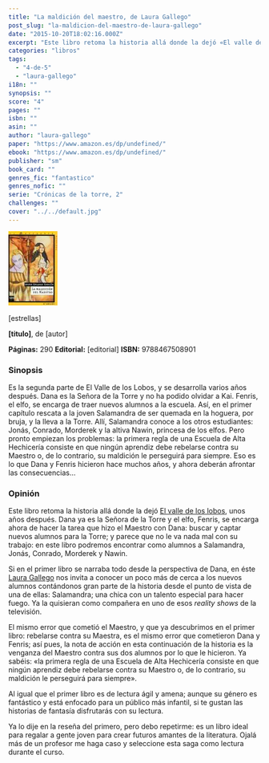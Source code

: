 ```yaml
---
title: "La maldición del maestro, de Laura Gallego"
post_slug: "la-maldicion-del-maestro-de-laura-gallego"
date: "2015-10-20T18:02:16.000Z"
excerpt: "Este libro retoma la historia allá donde la dejó «El valle de los lobos». Dana ya es la Señora de la Torre y el elfo, Fenris, se encarga ahora de hacer la tarea que hizo el Maestro con Dana: buscar y captar nuevos alumnos para la Torre."
categories: "libros"
tags: 
  - "4-de-5"
  - "laura-gallego"
i18n: ""
synopsis: ""
score: "4"
pages: ""
isbn: ""
asin: ""
author: "laura-gallego"
paper: "https://www.amazon.es/dp/undefined/"
ebook: "https://www.amazon.es/dp/undefined/"
publisher: "sm"
book_card: ""
genres_fic: "fantastico"
genres_nofic: ""
serie: "Crónicas de la torre, 2"
challenges: ""
cover: "../../default.jpg"
---
```


![[titulo-foto]](images/maldicion-maestro-p.jpg)

\[estrellas\]

**\[titulo\]**, de \[autor\]

**Páginas:** 290 **Editorial:** \[editorial\] **ISBN:** 9788467508901

### Sinopsis

Es la segunda parte de El Valle de los Lobos, y se desarrolla varios años después. Dana es la Señora de la Torre y no ha podido olvidar a Kai. Fenris, el elfo, se encarga de traer nuevos alumnos a la escuela. Así, en el primer capítulo rescata a la joven Salamandra de ser quemada en la hoguera, por bruja, y la lleva a la Torre. Allí, Salamandra conoce a los otros estudiantes: Jonás, Conrado, Morderek y la altiva Nawin, princesa de los elfos. Pero pronto empiezan los problemas: la primera regla de una Escuela de Alta Hechicería consiste en que ningún aprendiz debe rebelarse contra su Maestro o, de lo contrario, su maldición le perseguirá para siempre. Eso es lo que Dana y Fenris hicieron hace muchos años, y ahora deberán afrontar las consecuencias…

### Opinión

Este libro retoma la historia allá donde la dejó [El valle de los lobos](http://fjp.es/el-valle-de-los-lobos-de-laura-gallego/), unos años después. Dana ya es la Señora de la Torre y el elfo, Fenris, se encarga ahora de hacer la tarea que hizo el Maestro con Dana: buscar y captar nuevos alumnos para la Torre; y parece que no le va nada mal con su trabajo: en este libro podremos encontrar como alumnos a Salamandra, Jonás, Conrado, Morderek y Nawin.

Si en el primer libro se narraba todo desde la perspectiva de Dana, en éste [Laura Gallego](http://fjp.es/autor/laura-gallego "Laura Gallego García") nos invita a conocer un poco más de cerca a los nuevos alumnos contándonos gran parte de la historia desde el punto de vista de una de ellas: Salamandra; una chica con un talento especial para hacer fuego. Ya la quisieran como compañera en uno de esos _reality shows_ de la televisión.

El mismo error que cometió el Maestro, y que ya descubrimos en el primer libro: rebelarse contra su Maestra, es el mismo error que cometieron Dana y Fenris; así pues, la nota de acción en esta continuación de la historia es la venganza del Maestro contra sus dos alumnos por lo que le hicieron. Ya sabéis: «la primera regla de una Escuela de Alta Hechicería consiste en que ningún aprendiz debe rebelarse contra su Maestro o, de lo contrario, su maldición le perseguirá para siempre».

Al igual que el primer libro es de lectura ágil y amena; aunque su género es fantástico y está enfocado para un público más infantil, si te gustan las historias de fantasía disfrutarás con su lectura.

Ya lo dije en la reseña del primero, pero debo repetirme: es un libro ideal para regalar a gente joven para crear futuros amantes de la literatura. Ojalá más de un profesor me haga caso y seleccione esta saga como lectura durante el curso.
